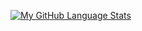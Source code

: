 [![My GitHub Language Stats](https://github-readme-stats.vercel.app/api/top-langs/?username=DanielButlerIsMyName&langs_count=10&layout=compact&theme=tokyonight)]()

<!--
**DanielButlerIsMyName/DanielButlerIsMyName** is a ✨ _special_ ✨ repository because its `README.md` (this file) appears on your GitHub profile.

Here are some ideas to get you started:

- 🔭 I’m currently working on ...
- 🌱 I’m currently learning ...
- 👯 I’m looking to collaborate on ...
- 🤔 I’m looking for help with ...
- 💬 Ask me about ...
- 📫 How to reach me: ...
- 😄 Pronouns: ...
- ⚡ Fun fact: ...
-->
